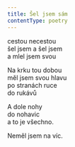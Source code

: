 ```yaml
---
title: Šel jsem sám
contentType: poetry
---
```


<section>

cestou necestou  
šel jsem a šel jsem  
a mlel jsem svou

Na krku tou dobou  
měl jsem svou hlavu  
po stranách ruce  
do rukávů

A dole nohy  
do nohavic  
a to je všechno.

Neměl jsem na víc.

</section>
